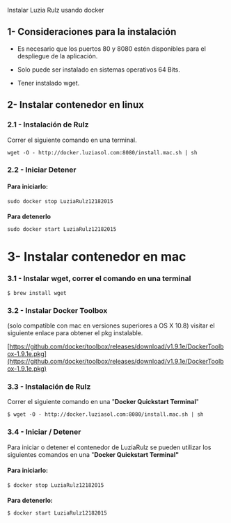 Instalar Luzia Rulz usando docker


## 1- Consideraciones para la instalación

* Es necesario que los puertos 80 y 8080 estén disponibles para el despliegue de la aplicación. 

* Solo puede ser instalado en sistemas operativos 64 Bits.

* Tener instalado wget.

## 2- Instalar contenedor en linux

### 2.1 - Instalación de Rulz

Correr el siguiente comando en una terminal.
```
wget -O - http://docker.luziasol.com:8080/install.mac.sh | sh
```
### 2.2 - Iniciar Detener

#### **Para iniciarlo:**
```
sudo docker stop LuziaRulz12182015
```
#### 
**Para detenerlo**
```
sudo docker start LuziaRulz12182015
```
3- Instalar contenedor en mac
======


### 3.1 - Instalar wget, correr el comando en una terminal
```
$ brew install wget
```
### 3.2 - Instalar Docker Toolbox 

(solo compatible con mac en versiones superiores a OS X 10.8) visitar el siguiente enlace para obtener el pkg instalable.

[https://github.com/docker/toolbox/releases/download/v1.9.1e/DockerToolbox-1.9.1e.pkg](https://github.com/docker/toolbox/releases/download/v1.9.1e/DockerToolbox-1.9.1e.pkg)

### 3.3 - Instalación de Rulz

Correr el siguiente comando en una "**Docker Quickstart Terminal**"
```
$ wget -O - http://docker.luziasol.com:8080/install.mac.sh | sh
```
### 3.4 - Iniciar / Detener

Para iniciar o detener el contenedor de LuziaRulz se pueden utilizar los siguientes comandos en una "**Docker Quickstart Terminal"**

#### **Para iniciarlo:**
```
$ docker stop LuziaRulz12182015
```
#### 
**Para detenerlo:**
```
$ docker start LuziaRulz12182015
```
